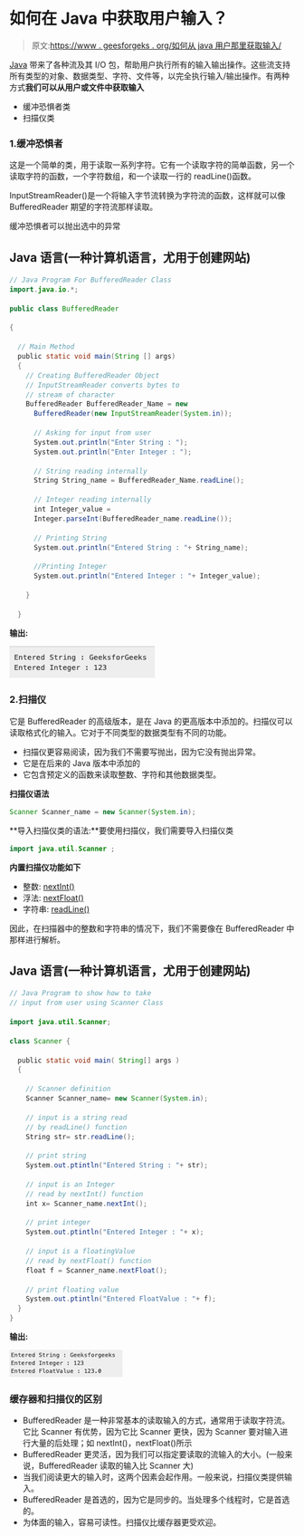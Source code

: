 # 如何在 Java 中获取用户输入？

> 原文:[https://www . geesforgeks . org/如何从 java 用户那里获取输入/](https://www.geeksforgeeks.org/how-to-take-input-from-user-in-java/)

[Java](https://www.geeksforgeeks.org/java/) 带来了各种流及其 I/O 包，帮助用户执行所有的输入输出操作。这些流支持所有类型的对象、数据类型、字符、文件等，以完全执行输入/输出操作。有两种方式**我们可以从用户或文件中获取输入**

*   缓冲恐惧者类
*   扫描仪类

### 1.缓冲恐惧者

这是一个简单的类，用于读取一系列字符。它有一个读取字符的简单函数，另一个读取字符的函数，一个字符数组，和一个读取一行的 readLine()函数。

InputStreamReader()是一个将输入字节流转换为字符流的函数，这样就可以像 BufferedReader 期望的字符流那样读取。

缓冲恐惧者可以抛出选中的异常

## Java 语言(一种计算机语言，尤用于创建网站)

```java
// Java Program For BufferedReader Class
import.java.io.*;

public class BufferedReader

{

  // Main Method
  public static void main(String [] args)
  {
    // Creating BufferedReader Object
    // InputStreamReader converts bytes to
    // stream of character
    BufferedReader BufferedReader_Name = new
      BufferedReader(new InputStreamReader(System.in));

      // Asking for input from user
      System.out.println("Enter String : ");
      System.out.println("Enter Integer : ");

      // String reading internally
      String String_name = BufferedReader_Name.readLine();

      // Integer reading internally
      int Integer_value =
      Integer.parseInt(BufferedReader_name.readLine());

      // Printing String
      System.out.println("Entered String : "+ String_name);

      //Printing Integer              
      System.out.println("Entered Integer : "+ Integer_value); 

    }

  }
```

**输出:**

![](img/60e70b953be3c6bfaf8a9b9f378a24df.png)

### 2.扫描仪

它是 BufferedReader 的高级版本，是在 Java 的更高版本中添加的。扫描仪可以读取格式化的输入。它对于不同类型的数据类型有不同的功能。

*   扫描仪更容易阅读，因为我们不需要写抛出，因为它没有抛出异常。
*   它是在后来的 Java 版本中添加的
*   它包含预定义的函数来读取整数、字符和其他数据类型。

**扫描仪语法**

```java
Scanner Scanner_name = new Scanner(System.in);
```

**导入扫描仪类的语法:**要使用扫描仪，我们需要导入扫描仪类

```java
import java.util.Scanner ;  
```

**内置扫描仪功能如下**

*   整数: [nextInt()](https://www.geeksforgeeks.org/scanner-nextint-method-in-java-with-examples/)
*   浮法: [nextFloat()](https://www.geeksforgeeks.org/scanner-nextfloat-method-in-java-with-examples/)
*   字符串: [readLine()](https://www.geeksforgeeks.org/bufferedreader-readline-method-in-java-with-examples/)

因此，在扫描器中的整数和字符串的情况下，我们不需要像在 BufferedReader 中那样进行解析。

## Java 语言(一种计算机语言，尤用于创建网站)

```java
// Java Program to show how to take
// input from user using Scanner Class

import java.util.Scanner;

class Scanner {

  public static void main( String[] args )
  {

    // Scanner definition
    Scanner Scanner_name= new Scanner(System.in);

    // input is a string read
    // by readLine() function
    String str= str.readLine();

    // print string
    System.out.ptintln("Entered String : "+ str);

    // input is an Integer
    // read by nextInt() function
    int x= Scanner_name.nextInt();

    // print integer
    System.out.ptintln("Entered Integer : "+ x);

    // input is a floatingValue
    // read by nextFloat() function
    float f = Scanner_name.nextFloat();

    // print floating value
    System.out.ptintln("Entered FloatValue : "+ f);
  }
}
```

**输出:**

![Take user input in Java](img/651f7936ae34c72e3b77ac65dcecb745.png)

### **缓存器和扫描仪的区别**

*   BufferedReader 是一种非常基本的读取输入的方式，通常用于读取字符流。它比 Scanner 有优势，因为它比 Scanner 更快，因为 Scanner 要对输入进行大量的后处理；如 nextInt()，nextFloat()所示
*   BufferedReader 更灵活，因为我们可以指定要读取的流输入的大小。(一般来说，BufferedReader 读取的输入比 Scanner 大)
*   当我们阅读更大的输入时，这两个因素会起作用。一般来说，扫描仪类提供输入。
*   BufferedReader 是首选的，因为它是同步的。当处理多个线程时，它是首选的。
*   为体面的输入，容易可读性。扫描仪比缓存器更受欢迎。